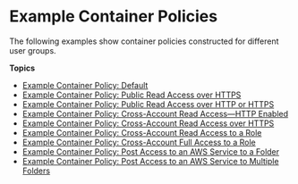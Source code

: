 # Example Container Policies<a name="policies-examples"></a>

The following examples show container policies constructed for different user groups\.

**Topics**
+ [Example Container Policy: Default](policies-examples-default.md)
+ [Example Container Policy: Public Read Access over HTTPS](policies-examples-public-https.md)
+ [Example Container Policy: Public Read Access over HTTP or HTTPS](policies-examples-public-httphttps.md)
+ [Example Container Policy: Cross\-Account Read Access—HTTP Enabled](policies-examples-cross-acccount-http.md)
+ [Example Container Policy: Cross\-Account Read Access over HTTPS](policies-examples-cross-acccount-https.md)
+ [Example Container Policy: Cross\-Account Read Access to a Role](policies-examples-cross-acccount-read.md)
+ [Example Container Policy: Cross\-Account Full Access to a Role](policies-examples-cross-acccount-full.md)
+ [Example Container Policy: Post Access to an AWS Service to a Folder](policies-examples-post-access-folder.md)
+ [Example Container Policy: Post Access to an AWS Service to Multiple Folders](policies-examples-post-access-multiple-folders.md)
